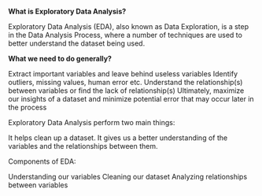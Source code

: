 **What is Exploratory Data Analysis?** 

Exploratory Data Analysis (EDA), also known as Data Exploration, is a step in the Data Analysis Process, where a number of techniques are used to better understand the dataset being used.

**What we need to do generally?**

Extract important variables and leave behind useless variables
Identify outliers, missing values, human error etc.
Understand the relationship(s) between variables or find the lack of relationship(s)
Ultimately, maximize our insights of a dataset and minimize potential error that may occur later in the process

Exploratory Data Analysis perform two main things:

It helps clean up a dataset.
It gives us a better understanding of the variables and the relationships between them.

Components of EDA:

Understanding our variables
Cleaning our dataset
Analyzing relationships between variables
